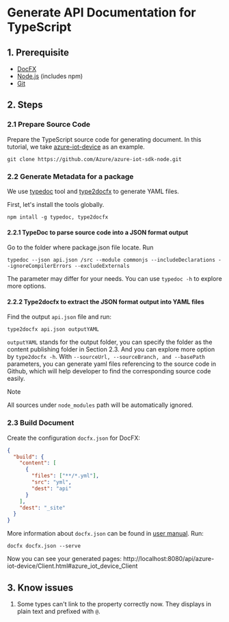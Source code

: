 # Generate API Documentation for TypeScript

## 1. Prerequisite

* [DocFX](https://dotnet.github.io/docfx/tutorial/docfx_getting_started.html#2-use-docfx-as-a-command-line-tool)
* [Node.js](https://nodejs.org/en/download/) (includes npm)
* [Git](https://git-scm.com/)

## 2. Steps

### 2.1 Prepare Source Code
Prepare the TypeScript source code for generating document. In this tutorial, we take [azure-iot-device](https://github.com/Azure/azure-iot-sdk-node/tree/master/device/core) as an example.
```
git clone https://github.com/Azure/azure-iot-sdk-node.git
```


### 2.2 Generate Metadata for a package
We use [typedoc](hhttp://typedoc.org/) tool and [type2docfx](https://www.npmjs.com/package/type2docfx) to generate YAML files.

First, let's install the tools globally.
```
npm intall -g typedoc, type2docfx
```

#### 2.2.1 TypeDoc to parse source code into a JSON format output
Go to the folder where package.json file locate.
Run
```
typedoc --json api.json /src --module commonjs --includeDeclarations --ignoreCompilerErrors --excludeExternals
```

The parameter may differ for your needs. You can use `typedoc -h` to explore more options.


#### 2.2.2 Type2docfx to extract the JSON format output into YAML files
Find the output `api.json` file and run:
```
type2docfx api.json outputYAML
```
`outputYAML` stands for the output folder, you can specify the folder as the content publishing folder in Section 2.3. And you can explore more option by `type2docfx -h`. With `--sourceUrl, --sourceBranch, and --basePath` parameters, you can generate yaml files referencing to the source code in Github, which will help developer to find the corresponding source code easily.

> [!NOTE]
>
> All sources under `node_modules` path will be automatically ignored.

### 2.3 Build Document
Create the configuration `docfx.json` for DocFX:
```json
{
  "build": {
    "content": [
      {
        "files": ["**/*.yml"],
        "src": "yml",
        "dest": "api"
      }
    ],
    "dest": "_site"
  }
}
```

More information about `docfx.json` can be found in [user manual](https://dotnet.github.io/docfx/tutorial/docfx.exe_user_manual.html). Run:
```
docfx docfx.json --serve
```
Now you can see your generated pages: http://localhost:8080/api/azure-iot-device/Client.html#azure_iot_device_Client

## 3. Know issues
1. Some types can't link to the property correctly now. They displays in plain text and prefixed with `@`. 

